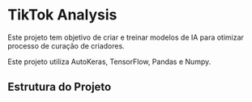 # TikTok Analysis
Este projeto tem objetivo de criar e treinar modelos de IA para otimizar processo de curação de criadores.

Este projeto utiliza AutoKeras, TensorFlow, Pandas e Numpy.
## Estrutura do Projeto

